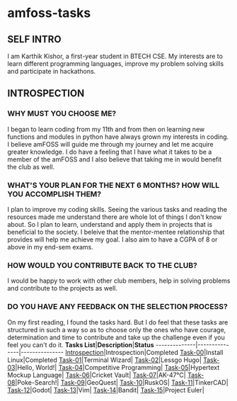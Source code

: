 # amfoss-tasks

## SELF INTRO
I am Karthik Kishor, a first-year student in BTECH CSE. My interests are to learn different programming languages, improve my problem solving skills and participate in hackathons.
## INTROSPECTION
### WHY MUST YOU CHOOSE ME?
I began to learn coding from my 11th and from then on learning new functions and modules in python have always grown my interests in coding. I believe amFOSS will guide me through my journey and let me acquire greater knowledge. I do have a feeling that I have what it takes to be a member of the amFOSS and I also believe that taking me in would benefit the club as well.
### WHAT'S YOUR PLAN FOR THE NEXT 6 MONTHS? HOW WILL YOU ACCOMPLISH THEM?
I plan to improve my coding skills. Seeing the various tasks and reading the resources made me understand there are whole lot of things I don't know about. So I plan to learn, understand and apply them in projects that is beneficial to the society. I beleive that the mentor-mentee relationship that provides will help me achieve my goal. I also aim to have a CGPA of 8 or above in my end-sem exams.
### HOW WOULD YOU CONTRIBUTE BACK TO THE CLUB?
I would be happy to work with other club members, help in solving problems and contribute to the projects as well.
### DO YOU HAVE ANY FEEDBACK ON THE SELECTION PROCESS?
On my first reading, I found the tasks hard. But I do feel that these tasks are structured in such a way so as to choose only the ones who have courage, determination and time to contribute and take up the challenge even if you feel you can't do it.
**Tasks List**|**Description**|**Status**
--------------|---------------|---------------
[Introspection](https://github.com/thekungfukid/amfoss-tasks/tree/main/introspection)|Introspection|Completed
[Task-00](https://github.com/thekungfukid/amfoss-tasks/tree/main/task-00)|Install Linux|Completed
[Task-01](https://github.com/thekungfukid/amfoss-tasks/tree/main/task-01)|Terminal Wizard|
[Task-02](https://github.com/thekungfukid/amfoss-tasks/tree/main/task-02)|Lessgo Hugo|
[Task-03](https://github.com/thekungfukid/amfoss-tasks/tree/main/task-03)|Hello, World!|
[Task-04](https://github.com/thekungfukid/amfoss-tasks/tree/main/task-04)|Competitive Programming|
[Task-05](https://github.com/thekungfukid/amfoss-tasks/tree/main/task-05)|Hypertext Mockup Language|
[Task-06](https://github.com/thekungfukid/amfoss-tasks/tree/main/task-06)|Cricket Vault|
[Task-07](https://github.com/thekungfukid/amfoss-tasks/tree/main/task-07)|AK-47℃|
[Task-08](https://github.com/thekungfukid/amfoss-tasks/tree/main/task-08)|Poke-Search!|
[Task-09](https://github.com/thekungfukid/amfoss-tasks/tree/main/task-09)|GeoQuest|
[Task-10](https://github.com/thekungfukid/amfoss-tasks/tree/main/task-10)|RuskOS|
[Task-11](https://github.com/thekungfukid/amfoss-tasks/tree/main/task-11)|TinkerCAD|
[Task-12](https://github.com/thekungfukid/amfoss-tasks/tree/main/task-12)|Godot|
[Task-13](https://github.com/thekungfukid/amfoss-tasks/tree/main/task-13)|Vim|
[Task-14](https://github.com/thekungfukid/amfoss-tasks/tree/main/task-14)|Bandit|
[Task-15](https://github.com/thekungfukid/amfoss-tasks/tree/main/task-15)|Project Euler|

